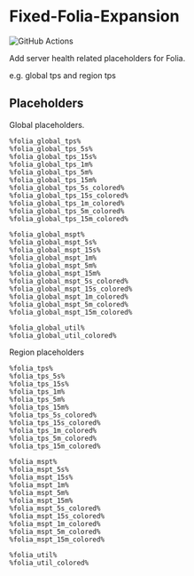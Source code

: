 # Fixed-Folia-Expansion
![GitHub Actions](https://img.shields.io/github/actions/workflow/status/Winds-Studio/Folia-Expansion/build.yml?style=flat-square)

Add server health related placeholders for Folia.

e.g. global tps and region tps

## Placeholders

Global placeholders.

```
%folia_global_tps%
%folia_global_tps_5s%
%folia_global_tps_15s%
%folia_global_tps_1m%
%folia_global_tps_5m%
%folia_global_tps_15m%
%folia_global_tps_5s_colored%
%folia_global_tps_15s_colored%
%folia_global_tps_1m_colored%
%folia_global_tps_5m_colored%
%folia_global_tps_15m_colored%

%folia_global_mspt%
%folia_global_mspt_5s%
%folia_global_mspt_15s%
%folia_global_mspt_1m%
%folia_global_mspt_5m%
%folia_global_mspt_15m%
%folia_global_mspt_5s_colored%
%folia_global_mspt_15s_colored%
%folia_global_mspt_1m_colored%
%folia_global_mspt_5m_colored%
%folia_global_mspt_15m_colored%

%folia_global_util%
%folia_global_util_colored%
```

Region placeholders

```
%folia_tps%
%folia_tps_5s%
%folia_tps_15s%
%folia_tps_1m%
%folia_tps_5m%
%folia_tps_15m%
%folia_tps_5s_colored%
%folia_tps_15s_colored%
%folia_tps_1m_colored%
%folia_tps_5m_colored%
%folia_tps_15m_colored%

%folia_mspt%
%folia_mspt_5s%
%folia_mspt_15s%
%folia_mspt_1m%
%folia_mspt_5m%
%folia_mspt_15m%
%folia_mspt_5s_colored%
%folia_mspt_15s_colored%
%folia_mspt_1m_colored%
%folia_mspt_5m_colored%
%folia_mspt_15m_colored%

%folia_util%
%folia_util_colored%
```
